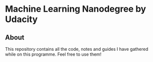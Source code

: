 # Machine Learning Nanodegree by Udacity

## About
This repository contains all the code, notes and guides I have gathered while on this programme. Feel free to use them!
